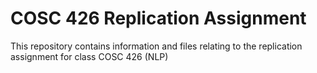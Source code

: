 # COSC 426 Replication Assignment
This repository contains information and files relating to the replication assignment for class COSC 426 (NLP)
